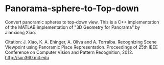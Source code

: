 # Panorama-sphere-to-Top-down
Convert panoramic spheres to top-down view. This is a C++ implementation of the MATLAB implementation of "3D Geometry for Panorama" by Jianxiong Xiao.

Citation:
J. Xiao, K. A. Ehinger, A. Oliva and A. Torralba.
Recognizing Scene Viewpoint using Panoramic Place Representation.
Proceedings of 25th IEEE Conference on Computer Vision and Pattern Recognition, 2012.
http://sun360.mit.edu
